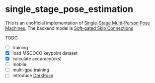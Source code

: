 # single_stage_pose_estimation
This is an unofficial implementation of [Single-Stage Multi-Person Pose Machines](https://arxiv.org/abs/1908.09220).
The backend model is [Soft-gated Skip Connections](https://arxiv.org/abs/2002.11098v1)

TODO
- [ ] training
- [x] load MSCOCO keypoint dataset
- [x] calculate accuracy(oks)
- [ ] mobile
- [ ] multi-gpu training
- [ ] introduce [DarkPose](https://arxiv.org/abs/1910.06278)
